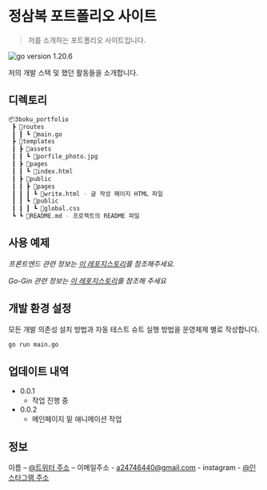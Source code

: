 # 정삼복 포트폴리오 사이트

> 저를 소개하는 포트폴리오 사이트입니다.

![go version][go-image] 1.20.6

저의 개발 스택 및 했던 활동들을 소개합니다.

## 디렉토리

```sh
📦3boku_portfolio
 ┣ 📂routes
 ┃ ┃ ┗ 📜main.go
 ┣ 📂templates
 ┃ ┣ 📂assets
 ┃ ┃ ┗ 📜porfile_photo.jpg
 ┃ ┣ 📂pages
 ┃ ┃ ┗ 📜index.html
 ┃ ┣ 📂public
 ┃ ┃ ┣ 📂pages
 ┃ ┃ ┃ ┗ 📜write.html - 글 작성 페이지 HTML 파일
 ┃ ┃ ┗ 📂public
 ┃ ┃ ┃ ┗ 📜global.css
 ┗ ┗ 📜README.md - 프로젝트의 README 파일
```

## 사용 예제

_프론트엔드 관련 정보는 [이 레포지스토리][html]를 참조해주세요._

_Go-Gin 관련 정보는 [이 레포지스토리][gin]를 참조해 주세요_

## 개발 환경 설정

모든 개발 의존성 설치 방법과 자동 테스트 슈트 실행 방법을 운영체제 별로 작성합니다.

```sh
go run main.go
```

## 업데이트 내역

<!-- * 0.2.1
    * 수정: 문서 업데이트 (모듈 코드 동일)
* 0.2.0
    * 수정: `setDefaultXYZ()` 메서드 제거
    * 추가: `init()` 메서드 추가
* 0.1.1
    * 버그 수정: `baz()` 메서드 호출 시 부팅되지 않는 현상 (@컨트리뷰터 감사합니다!)
* 0.1.0
    * 첫 출시
    * 수정: `foo()` 메서드 네이밍을 `bar()`로 수정 -->

-   0.0.1
    -   작업 진행 중
-   0.0.2
    -   메인페이지 밑 애니메이션 작업

## 정보

이름 – [@트위터 주소](https://twitter.com/3boku__) – 이메일주소 - <a24746440@gmail.com> - instagram - [@인스타그램 주소](https://www.instagram.com/phenomenon._.7/)

<!-- Markdown link & img dfn's -->

[go-image]: https://img.shields.io/badge/go-00ADD8?style=for-the-badge&logo=go&logoColor=white
[html]: https://github.com/3boku/Full-stack
[gin]: https://github.com/3boku/gin_examples
